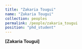 ```yaml
---
title: "Zakaria Tougui"
name: "Zakaria Tougui"
collection: peoples
permalink: /people/zakaria_tougui
position: "phd_student"
---
```


**[Zakaria Tougui]** 
